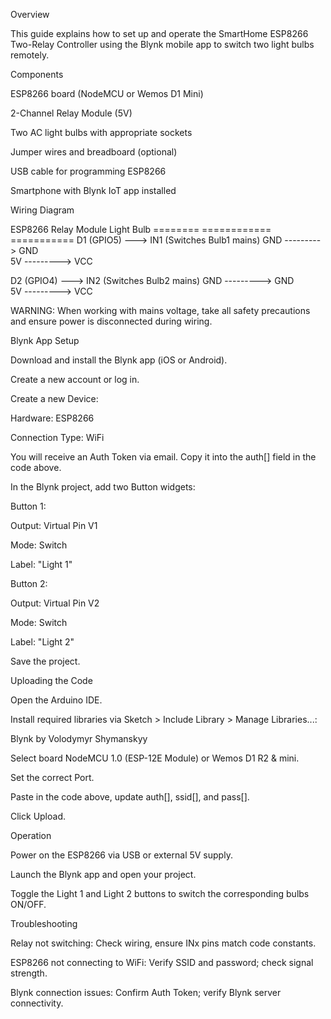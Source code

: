 Overview

This guide explains how to set up and operate the SmartHome ESP8266 Two-Relay Controller using the Blynk mobile app to switch two light bulbs remotely.

Components

ESP8266 board (NodeMCU or Wemos D1 Mini)

2-Channel Relay Module (5V)

Two AC light bulbs with appropriate sockets

Jumper wires and breadboard (optional)

USB cable for programming ESP8266

Smartphone with Blynk IoT app installed

Wiring Diagram

ESP8266         Relay Module         Light Bulb
========        ============         ===========
D1 (GPIO5) ---> IN1                (Switches Bulb1 mains)
GND  ---------> GND                
5V   ---------> VCC                

D2 (GPIO4) ---> IN2                (Switches Bulb2 mains)
GND  ---------> GND                
5V   ---------> VCC                

WARNING: When working with mains voltage, take all safety precautions and ensure power is disconnected during wiring.

Blynk App Setup

Download and install the Blynk app (iOS or Android).

Create a new account or log in.

Create a new Device:

Hardware: ESP8266

Connection Type: WiFi

You will receive an Auth Token via email. Copy it into the auth[] field in the code above.

In the Blynk project, add two Button widgets:

Button 1:

Output: Virtual Pin V1

Mode: Switch

Label: "Light 1"

Button 2:

Output: Virtual Pin V2

Mode: Switch

Label: "Light 2"

Save the project.

Uploading the Code

Open the Arduino IDE.

Install required libraries via Sketch > Include Library > Manage Libraries...:

Blynk by Volodymyr Shymanskyy

Select board NodeMCU 1.0 (ESP-12E Module) or Wemos D1 R2 & mini.

Set the correct Port.

Paste in the code above, update auth[], ssid[], and pass[].

Click Upload.

Operation

Power on the ESP8266 via USB or external 5V supply.

Launch the Blynk app and open your project.

Toggle the Light 1 and Light 2 buttons to switch the corresponding bulbs ON/OFF.

Troubleshooting

Relay not switching: Check wiring, ensure INx pins match code constants.

ESP8266 not connecting to WiFi: Verify SSID and password; check signal strength.

Blynk connection issues: Confirm Auth Token; verify Blynk server connectivity.

